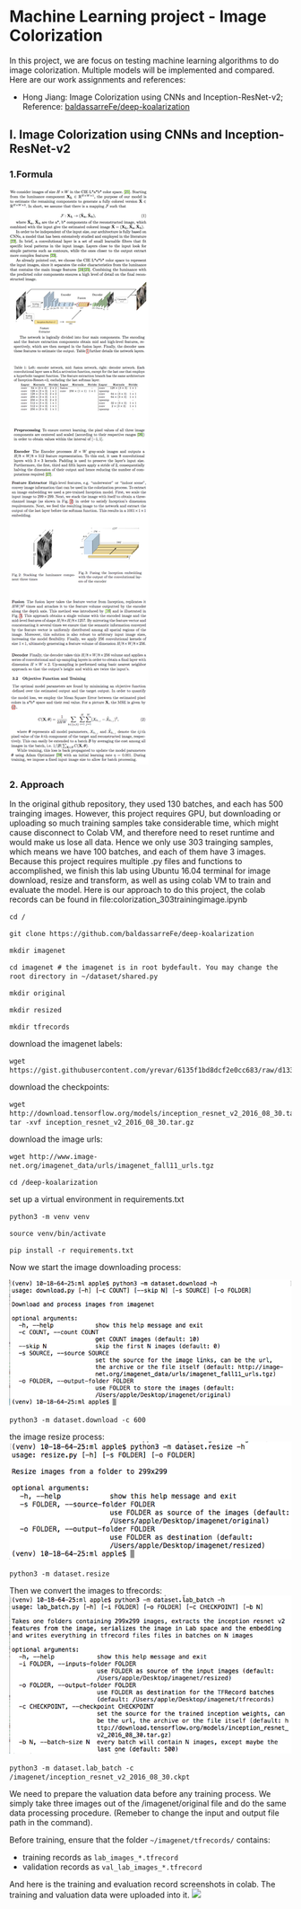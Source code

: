 # Machine Learning project - Image Colorization
In this project, we are focus on testing machine learning algorithms to do image colorization. Multiple models will be implemented and compared. Here are our work assignments and references:

* Hong Jiang: 
Image Colorization using CNNs and Inception-ResNet-v2; Reference: [baldassarreFe/deep-koalarization](https://github.com/baldassarreFe/deep-koalarization)

## I. Image Colorization using CNNs and Inception-ResNet-v2
### 1.Formula
![](https://github.com/brainleft/ML-project/blob/master/CNNs%20and%20Inception-ResNet-v2/image_in_readme/IMG_0855.JPG)


### 2. Approach
In the original github repository, they used 130 batches, and each has 500 trainging images. However, this project requires GPU, but downloading or uploading so much training samples take considerable time, which might cause disconnect to Colab VM, and therefore need to reset runtime and would make us lose all data. Hence we only use 303 trainging samples, which means we have 100 batches, and each of them have 3 images. Because this project requires multiple .py files and functions to accomplished, we finish this lab using Ubuntu 16.04 terminal for image download, resize and transform, as well as using colab VM to train and evaluate the model. Here is our approach to do this project, the colab records can be found in file:colorization_303trainingimage.ipynb

```
cd /
```
```
git clone https://github.com/baldassarreFe/deep-koalarization
```
```
mkdir imagenet
```
```
cd imagenet # the imagenet is in root bydefault. You may change the root directory in ~/dataset/shared.py
```
```
mkdir original
```
```
mkdir resized
```
```
mkdir tfrecords
```
download the imagenet labels:
```
wget https://gist.githubusercontent.com/yrevar/6135f1bd8dcf2e0cc683/raw/d133d61a09d7e5a3b36b8c111a8dd5c4b5d560ee/imagenet1000_clsid_to_human.pkl
```
download the checkpoints:
```
wget http://download.tensorflow.org/models/inception_resnet_v2_2016_08_30.tar.gz
tar -xvf inception_resnet_v2_2016_08_30.tar.gz
```
download the image urls:
```
wget http://www.image-net.org/imagenet_data/urls/imagenet_fall11_urls.tgz
```
```
cd /deep-koalarization
```
set up a virtual environment in requirements.txt
```
python3 -m venv venv
```
```
source venv/bin/activate
```
```
pip install -r requirements.txt
```
Now we start the image downloading process:

![](https://github.com/brainleft/ML-project/blob/master/CNNs%20and%20Inception-ResNet-v2/image_in_readme/download_help.png)

```
python3 -m dataset.download -c 600 
```

the image resize process:
![](https://github.com/brainleft/ML-project/blob/master/CNNs%20and%20Inception-ResNet-v2/image_in_readme/resize_help.png)
```
python3 -m dataset.resize 
```
Then we convert the images to tfrecords:
![](https://github.com/brainleft/ML-project/blob/master/CNNs%20and%20Inception-ResNet-v2/image_in_readme/labbatch_help.png)
```
python3 -m dataset.lab_batch -c /imagenet/inception_resnet_v2_2016_08_30.ckpt
```
We need to prepare the valuation data before any training process. We simply take three images out of the /imagenet/original file and do the same data processing procedure. (Remeber to change the input and output file path in the command). 

Before training, ensure that the folder `~/imagenet/tfrecords/` contains:
- training records as `lab_images_*.tfrecord`
- validation records as `val_lab_images_*.tfrecord` 

And here is the training and evaluation record screenshots in colab. The training and valuation data were uploaded into it.
![](https://github.com/brainleft/ML-project/blob/master/CNNs%20and%20Inception-ResNet-v2/image_in_readme/colab.png)



